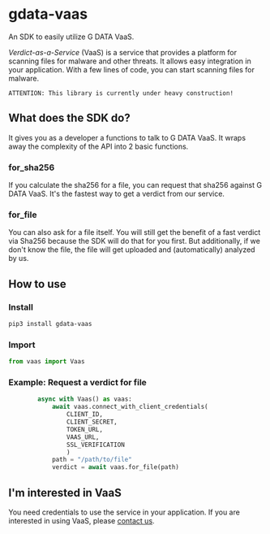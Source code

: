 # gdata-vaas

An SDK to easily utilize G DATA VaaS. 

*Verdict-as-a-Service* (VaaS) is a service that provides a platform for scanning files for malware and other threats. It allows easy integration in your application. With a few lines of code, you can start scanning files for malware. 

    ATTENTION: This library is currently under heavy construction!

## What does the SDK do?

It gives you as a developer a functions to talk to G DATA VaaS. It wraps away the complexity of the API into 2 basic functions.

### for_sha256
If you calculate the sha256 for a file, you can request that sha256 against G DATA VaaS. It's the fastest way to get a verdict from our service.

### for_file
You can also ask for a file itself. You will still get the benefit of a fast verdict via Sha256 because the SDK will do that for you first. But additionally, if we don't know the file, the file will get uploaded and (automatically) analyzed by us.

## How to use

### Install

```bash
pip3 install gdata-vaas
```

### Import
```python
from vaas import Vaas
```

### Example: Request a verdict for file

```python
        async with Vaas() as vaas:
            await vaas.connect_with_client_credentials(
                CLIENT_ID,
                CLIENT_SECRET,
                TOKEN_URL,
                VAAS_URL,
                SSL_VERIFICATION
                )
            path = "/path/to/file"
            verdict = await vaas.for_file(path)
```

## <a name="interested"></a>I'm interested in VaaS

You need credentials to use the service in your application. If you are interested in using VaaS, please [contact us](mailto:oem@gdata.de).
